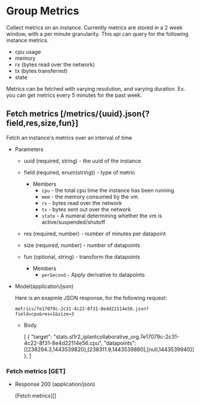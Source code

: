# Group Metrics
Collect metrics on an instance. Currently metrics are stored in a 2 week
window, with a per minute granularity. This api can query for the following
instance metrics.

- cpu usage 
- memory 
- rx (bytes read over the network) 
- tx (bytes transferred) 
- state 

Metrics can be fetched with
varying resolution, and varying duration. Ex. you can get metrics every 5
minutes for the past week.


## Fetch metrics [/metrics/{uuid}.json{?field,res,size,fun}]
Fetch an instance's metrics over an interval of time

+ Parameters
    + uuid (required, string) - the uuid of the instance
    + field (required, enum(string)) - type of metric 

        + Members
            + `cpu` - the total cpu time the instance has been running 
            + `mem` - the memory consumed by the vm  
            + `rx` - bytes read over the network 
            + `tx` - bytes sent out over the network  
            + `state` - A numeral determining whether the vm is
active/suspended/shutoff

    + res (required, number) - number of minutes per datapoint
    + size (required, number) - number of datapoints
    + fun (optional, string) - transform the datapoints

        + Members
            + `perSecond` - Apply derivative to datapoints
    

+ Model(application/json)

    Here is an exapmle JSON response, for the following request:

    `metrics/7e17079c-2c31-4c22-8f31-8e4d22114e56.json?field=cpu&res=1&size=3`


    + Body

        [
            { 
                "target": "stats.sl1r2_iplantcollaborative_org.7e17079c-2c31-4c22-8f31-8e4d22114e56.cpu",
                "datapoints":[[238294.3,1443539820],[238311.9,1443539880],[null,1443539940]]
            },
        ]

### Fetch metrics [GET]
+ Response 200 (application/json)

    [Fetch metrics][]
